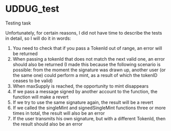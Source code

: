 # UDDUG_test
Testing task

Unfortunately, for certain reasons, I did not have time to describe the tests in detail, so I will do it in words:

1) You need to check that if you pass a TokenId out of range, an error will be returned
2) When passing a tokenId that does not match the next valid one, an error should also be returned
(I made this because the following scenario is possible: from the moment the signature was drawn up, another user (or the same one) could perform a mint, as a result of which the tokenID ceases to be valid)
3) When maxSupply is reached, the opportunity to mint disappears
4) If we pass a message signed by another account to the function, the function will make a revert
5) If we try to use the same signature again, the result will be a revert
6) If we called the singleMint and signedSingleMint functions three or more times in total, the result will also be an error
7) If the user transmits his own signature, but with a different TokenId, then the result should also be an error
